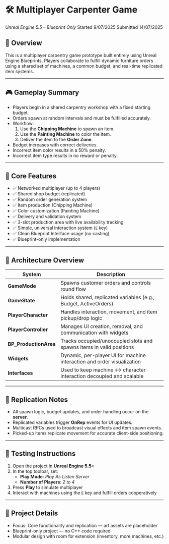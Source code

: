 # 🛠️ Multiplayer Carpenter Game
*Unreal Engine 5.5 – Blueprint Only*
Started 9/07/2025 
Submitted 14/07/2025

## 📄 Overview
This is a multiplayer carpentry game prototype built entirely using Unreal Engine Blueprints. Players collaborate to fulfill dynamic furniture orders using a shared set of machines, a common budget, and real-time replicated item systems.

---

## 🎮 Gameplay Summary
- Players begin in a shared carpentry workshop with a fixed starting budget.
- Orders spawn at random intervals and must be fulfilled accurately.
- Workflow:
  1. Use the **Chipping Machine** to spawn an item.
  2. Use the **Painting Machine** to color the item.
  3. Deliver the item to the **Order Zone**.
- Budget increases with correct deliveries.
- Incorrect item color results in a 50% penalty.
- Incorrect item type results in no reward or penalty.

---

## 🧩 Core Features
- ✅ Networked multiplayer (up to 4 players)
- ✅ Shared shop budget (replicated)
- ✅ Random order generation system
- ✅ Item production (Chipping Machine)
- ✅ Color customization (Painting Machine)
- ✅ Delivery and validation system
- ✅ 3-slot production area with live availability tracking
- ✅ Simple, universal interaction system (`E` key)
- ✅ Clean Blueprint Interface usage (no casting)
- ✅ Blueprint-only implementation

---

## 🧠 Architecture Overview
| System         | Description                                                                 |
|----------------|-----------------------------------------------------------------------------|
| **GameMode**   | Spawns customer orders and controls round flow                              |
| **GameState**  | Holds shared, replicated variables (e.g., Budget, ActiveOrders)             |
| **PlayerCharacter** | Handles interaction, movement, and item pickup/drop logic             |
| **PlayerController** | Manages UI creation, removal, and communication with widgets         |
| **BP_ProductionArea** | Tracks occupied/unoccupied slots and spawns items in valid positions |
| **Widgets**    | Dynamic, per-player UI for machine interaction and order visualization      |
| **Interfaces** | Used to keep machine ↔ character interaction decoupled and scalable         |

---

## 🔗 Replication Notes
- All spawn logic, budget updates, and order handling occur on the **server**.
- Replicated variables trigger **OnRep** events for UI updates.
- Multicast RPCs used to broadcast visual effects and item spawn events.
- Picked-up items replicate movement for accurate client-side positioning.

---

## 🧪 Testing Instructions
1. Open the project in **Unreal Engine 5.5+**
2. In the top toolbar, set:
   - **Play Mode**: *Play As Listen Server*
   - **Number of Players**: *2 to 4*
3. Press **Play** to simulate multiplayer
4. Interact with machines using the `E` key and fulfill orders cooperatively

---

## 📁 Project Details
- Focus: Core functionality and replication — art assets are placeholder
- Blueprint-only project — no C++ code required
- Modular design with room for extension (inventory, more machines, etc.)




